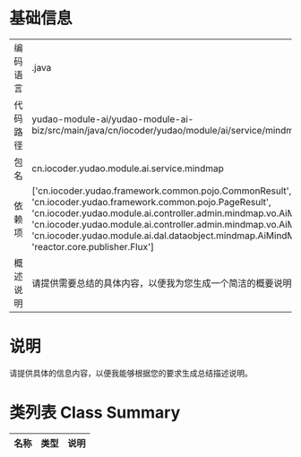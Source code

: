 # 基础信息

|      |      |
|------|------|
| 编码语言 | .java |
| 代码路径 | yudao-module-ai/yudao-module-ai-biz/src/main/java/cn/iocoder/yudao/module/ai/service/mindmap/AiMindMapService.java |
| 包名 | cn.iocoder.yudao.module.ai.service.mindmap |
| 依赖项 | ['cn.iocoder.yudao.framework.common.pojo.CommonResult', 'cn.iocoder.yudao.framework.common.pojo.PageResult', 'cn.iocoder.yudao.module.ai.controller.admin.mindmap.vo.AiMindMapGenerateReqVO', 'cn.iocoder.yudao.module.ai.controller.admin.mindmap.vo.AiMindMapPageReqVO', 'cn.iocoder.yudao.module.ai.dal.dataobject.mindmap.AiMindMapDO', 'reactor.core.publisher.Flux'] |
| 概述说明 | 请提供需要总结的具体内容，以便我为您生成一个简洁的概要说明。 |

# 说明

请提供具体的信息内容，以便我能够根据您的要求生成总结描述说明。

# 类列表 Class Summary

| 名称   | 类型  | 说明 |
|-------|------|-------------|





